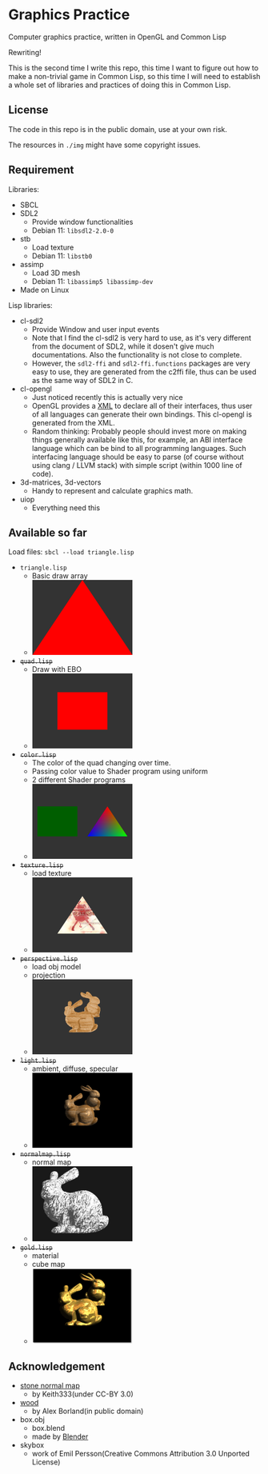 Graphics Practice
=================

Computer graphics practice, written in OpenGL and Common Lisp

Rewriting!

This is the second time I write this repo, this time I want to figure out how to make a non-trivial game in Common Lisp, so this time I will need to establish a whole set of libraries and practices of doing this in Common Lisp.

License
-------

The code in this repo is in the public domain, use at your own risk.

The resources in `./img` might have some copyright issues.

Requirement
-----------

Libraries:

* SBCL
* SDL2
  - Provide window functionalities
  - Debian 11: `libsdl2-2.0-0`
* stb
  - Load texture
  - Debian 11: `libstb0`
* assimp
  - Load 3D mesh
  - Debian 11: `libassimp5 libassimp-dev`
* Made on Linux

Lisp libraries:

* cl-sdl2
  - Provide Window and user input events
  - Note that I find the cl-sdl2 is very hard to use, as it's very different from the document of SDL2, while it dosen't give much documentations. Also the functionality is not close to complete.
  - However, the `sdl2-ffi` and `sdl2-ffi.functions` packages are very easy to use, they are generated from the c2ffi file, thus can be used as the same way of SDL2 in C.
* cl-opengl
  - Just noticed recently this is actually very nice
  - OpenGL provides a [XML](https://github.com/KhronosGroup/OpenGL-Registry/blob/main/xml/gl.xml) to declare all of their interfaces, thus user of all languages can generate their own bindings. This cl-opengl is generated from the XML.
  - Random thinking: Probably people should invest more on making things generally available like this, for example, an ABI interface language which can be bind to all programming languages. Such interfacing language should be easy to parse (of course without using clang / LLVM stack) with simple script (within 1000 line of code).
* 3d-matrices, 3d-vectors
  - Handy to represent and calculate graphics math.
* uiop
  - Everything need this

Available so far
----------------

Load files: `sbcl --load triangle.lisp`

* `triangle.lisp`
  - Basic draw array
  - <img src="resources/triangle.png" width=200 />
* ~~`quad.lisp`~~
  - Draw with EBO
  - <img src="resources/quad.png" width=200 />
* ~~`color.lisp`~~
  - The color of the quad changing over time.
  - Passing color value to Shader program using uniform
  - 2 different Shader programs
  - <img src="resources/color.png" width=200 />
* ~~`texture.lisp`~~
  - load texture
  - <img src="resources/texture.png" width=200/>
* ~~`perspective.lisp`~~
  - load obj model
  - projection
  - <img src="resources/perspective.png" width=200/>
* ~~`light.lisp`~~
  - ambient, diffuse, specular
  - <img src="resources/light.png" width=200/>
* ~~`normalmap.lisp`~~
  - normal map
  - <img src="resources/normalmap.png" width=200/>
* ~~`gold.lisp`~~
  - material
  - cube map
  - <img src="resources/gold.png" width=200/>

Acknowledgement
---------------

* [stone normal map](https://opengameart.org/content/ground-outdoors-dirt-and-stones-seamless-texture-with-normalmap-dirtandstonesnjpg)
  - by Keith333(under CC-BY 3.0)
* [wood](https://www.publicdomainpictures.net/en/view-image.php?image=209094&picture=natural-wood-grain-background)
  - by Alex Borland(in public domain)
* box.obj
  - box.blend
  - made by [Blender](https://www.blender.org/)
* skybox
  - work of Emil Persson(Creative Commons Attribution 3.0 Unported License)
